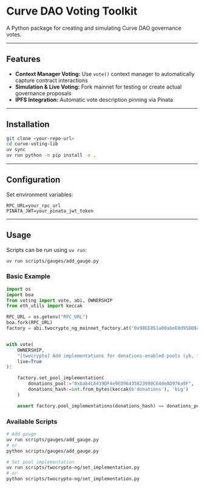 # Curve DAO Voting Toolkit

A Python package for creating and simulating Curve DAO governance votes.

---

## Features

- **Context Manager Voting:** Use `vote()` context manager to automatically capture contract interactions
- **Simulation & Live Voting:** Fork mainnet for testing or create actual governance proposals
- **IPFS Integration:** Automatic vote description pinning via Pinata

---

## Installation

```sh
git clone <your-repo-url>
cd curve-voting-lib
uv sync
uv run python -m pip install -e .
```

---

## Configuration

Set environment variables:

```env
RPC_URL=your_rpc_url
PINATA_JWT=your_pinata_jwt_token
```

---

## Usage

Scripts can be run using `uv run`:

```sh
uv run scripts/gauges/add_gauge.py
```

### Basic Example

```python
import os
import boa
from voting import vote, abi, OWNERSHIP
from eth_utils import keccak

RPC_URL = os.getenv("RPC_URL")
boa.fork(RPC_URL)
factory = abi.twocrypto_ng_mainnet_factory.at("0x98EE851a00abeE0d95D08cF4CA2BdCE32aeaAF7F")


with vote(
    OWNERSHIP,
    "[twocrypto] Add implementations for donations-enabled pools (yb, fx, etc)",
    live=True
):

    factory.set_pool_implementation(
        donations_pool:="0xbab4CA419DF4e9ED96435823990C64deAD976a9F",
        donations_hash:=int.from_bytes(keccak(b'donations'), 'big')
    )

    assert factory.pool_implementations(donations_hash) == donations_pool
```

### Available Scripts

```sh
# Add gauge
uv run scripts/gauges/add_gauge.py
# or
python scripts/gauges/add_gauge.py

# Set pool implementation
uv run scripts/twocrypto-ng/set_implementation.py
# or
python scripts/twocrypto-ng/set_implementation.py
```
